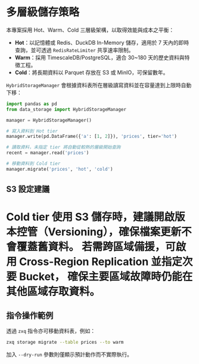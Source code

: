# 多層級儲存策略

本專案採用 Hot、Warm、Cold 三層級架構，以取得效能與成本之平衡：

- **Hot**：以記憶體或 Redis、DuckDB In-Memory 儲存，適用於 7 天內的即時查詢，並可透過 `RedisRateLimiter` 共享速率限制。
- **Warm**：採用 TimescaleDB/PostgreSQL，適合 30~180 天的歷史資料與特徵工程。
- **Cold**：將長期資料以 Parquet 存放在 S3 或 MinIO，可保留數年。

`HybridStorageManager` 會根據資料表所在層級讀寫資料並在容量達到上限時自動下移：

```python
import pandas as pd
from data_storage import HybridStorageManager

manager = HybridStorageManager()

# 寫入資料到 Hot tier
manager.write(pd.DataFrame({'a': [1, 2]}), 'prices', tier='hot')

# 讀取資料，未指定 tier 將自動從較熱的層級開始查詢
recent = manager.read('prices')

# 移動資料到 Cold tier
manager.migrate('prices', 'hot', 'cold')
```



## S3 設定建議

Cold tier 使用 S3 儲存時，建議開啟版本控管（Versioning），確保檔案更新不會覆蓋舊資料。
若需跨區域備援，可啟用 Cross-Region Replication 並指定次要 Bucket，
確保主要區域故障時仍能在其他區域存取資料。
=======
## 指令操作範例

透過 `zxq` 指令亦可移動資料表，例如：

```bash
zxq storage migrate --table prices --to warm
```

加入 `--dry-run` 參數則僅顯示預計動作而不實際執行。
